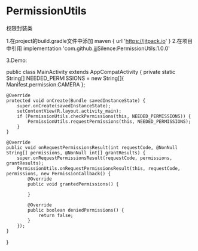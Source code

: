 # PermissionUtils

权限封装类

1.在project的build.gradle文件中添加
maven { url 'https://jitpack.io' }
2.在项目中引用
implementation 'com.github.jjjSilence:PermissionUtils:1.0.0'

3.Demo:

public class MainActivity extends AppCompatActivity {
    private static String[] NEEDED_PERMISSIONS = new String[]{
            Manifest.permission.CAMERA
    };

    @Override
    protected void onCreate(Bundle savedInstanceState) {
        super.onCreate(savedInstanceState);
        setContentView(R.layout.activity_main);
        if (PermissionUtils.checkPermissions(this, NEEDED_PERMISSIONS)) {
            PermissionUtils.requestPermissions(this, NEEDED_PERMISSIONS);
        }
    }

    @Override
    public void onRequestPermissionsResult(int requestCode, @NonNull String[] permissions, @NonNull int[] grantResults) {
        super.onRequestPermissionsResult(requestCode, permissions, grantResults);
        PermissionUtils.onRequestPermissionsResult(this, requestCode, permissions, new PermissionCallback() {
            @Override
            public void grantedPermissions() {

            }

            @Override
            public boolean deniedPermissions() {
                return false;
            }
        });
    }
}
